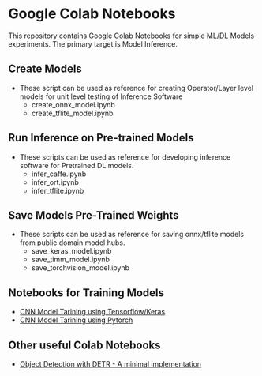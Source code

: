# Google Colab Notebooks
  This repository contains Google Colab Notebooks for simple ML/DL Models experiments. The primary target is Model Inference.

## Create Models
- These script can be used as reference for creating Operator/Layer level models for unit level testing of Inference Software
	- create_onnx_model.ipynb
  - create_tflite_model.ipynb

## Run Inference on Pre-trained Models
- These scripts can be used as reference for developing inference software for Pretrained DL models. 
  -  infer_caffe.ipynb
  -  infer_ort.ipynb
  -  infer_tflite.ipynb

## Save Models Pre-Trained Weights
- These scripts can be used as reference for saving onnx/tflite models from public domain model hubs. 
  - save_keras_model.ipynb
  - save_timm_model.ipynb
  - save_torchvision_model.ipynb

## Notebooks for Training Models
  - [CNN Model Tarining using Tensorflow/Keras](https://www.tensorflow.org/tutorials/images/cnn)
  - [CNN Model Tarining using Pytorch](https://pytorch.org/tutorials/beginner/blitz/cifar10_tutorial.html)

## Other useful Colab Notebooks
  - [Object Detection with DETR - A minimal implementation](https://colab.research.google.com/github/facebookresearch/detr/blob/colab/notebooks/detr_demo.ipynb)
